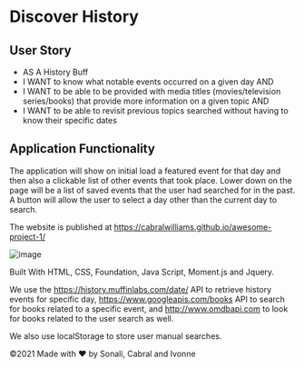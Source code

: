 # Discover History

## User Story
- AS A History Buff
- I WANT to know what notable events occurred on a given day AND
- I WANT to be able to be provided with media titles (movies/television series/books) that provide more information on a given topic AND
- I WANT to be able to revisit previous topics searched without having to know their specific dates

## Application Functionality
The application will show on initial load a featured event for that day and then also a clickable list of other events that took place.  Lower down on the page will be a list of saved events that the user had searched for in the past.  A button will allow the user to select a day other than the current day to search.

The website is published at https://cabralwilliams.github.io/awesome-project-1/

![image](https://user-images.githubusercontent.com/88918693/136046757-85861644-e993-4a65-8416-c0d9d715978d.png)


Built With HTML, CSS, Foundation, Java Script, Moment.js and Jquery.

We use the https://history.muffinlabs.com/date/ API to retrieve history events  for specific day, https://www.googleapis.com/books API to search for books related to a specific event,  and http://www.omdbapi.com to look for books related to the user search as well.

We also use localStorage to store user manual searches.

©️2021 Made with ❤️ by Sonali, Cabral and Ivonne
